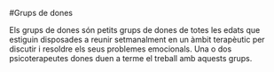 #Grups de dones

Els grups de dones són petits grups de dones de totes les edats que estiguin disposades a reunir setmanalment en un àmbit terapèutic per discutir i resoldre els seus problemes emocionals. Una o dos psicoterapeutes dones duen a terme el treball amb aquests grups.